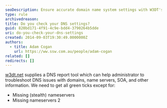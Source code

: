 ```yaml
---
seoDescription: Ensure accurate domain name system settings with W3DT's DNS report tool and troubleshoot issues with missing nameservers, SOA records, and more.
type: rule
archivedreason:
title: Do you check your DNS settings?
guid: 820bd171-4f91-4c9e-bdd4-3790264b5dde
uri: do-you-check-your-dns-settings
created: 2014-09-03T19:30:49.0000000Z
authors:
  - title: Adam Cogan
    url: https://ww.ssw.com.au/people/adam-cogan
related: []
redirects: []
---
```


[w3dt.net](https://w3dt.net//) supplies a DNS report tool which can help administrator to troubleshoot DNS issues with domains, name servers, SOA, and other information. We need to get all green ticks except for:

<!--endintro-->

- Missing (stealth) nameservers
- Missing nameservers 2
